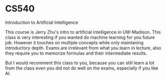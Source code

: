 # CS540
Introduction to Artificial Intelligence

This course is Jerry Zhu's intro to artificial intelligence in UW-Madison.
This class is very interesting if you wanted do machine learning for you future job.
However it touches on multiple concepts while only maintaning introductory depth.
Exams are irrelevant from what you learn in lecture, also they require you to memorize
formulas and their intermediate results. 

But I would recomment this class to you, because you can still learn a lot from the class
even you did not do well on the exams, especially if you like AI.

